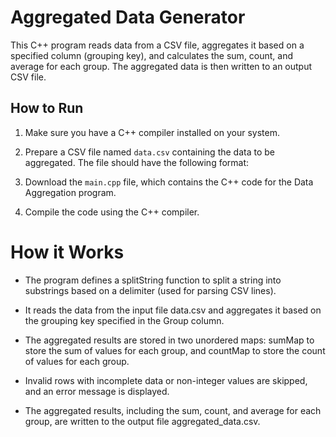 # Aggregated Data Generator

This C++ program reads data from a CSV file, aggregates it based on a specified column (grouping key), and calculates the sum, count, and average for each group. The aggregated data is then written to an output CSV file.

## How to Run

1. Make sure you have a C++ compiler installed on your system.

2. Prepare a CSV file named `data.csv` containing the data to be aggregated. The file should have the following format:

3. Download the `main.cpp` file, which contains the C++ code for the Data Aggregation program.

4. Compile the code using the C++ compiler.

# How it Works

- The program defines a splitString function to split a string into substrings based on a delimiter (used for parsing CSV lines).

- It reads the data from the input file data.csv and aggregates it based on the grouping key specified in the Group column.

- The aggregated results are stored in two unordered maps: sumMap to store the sum of values for each group, and countMap to store the count of values for each group.

- Invalid rows with incomplete data or non-integer values are skipped, and an error message is displayed.

- The aggregated results, including the sum, count, and average for each group, are written to the output file aggregated_data.csv.
